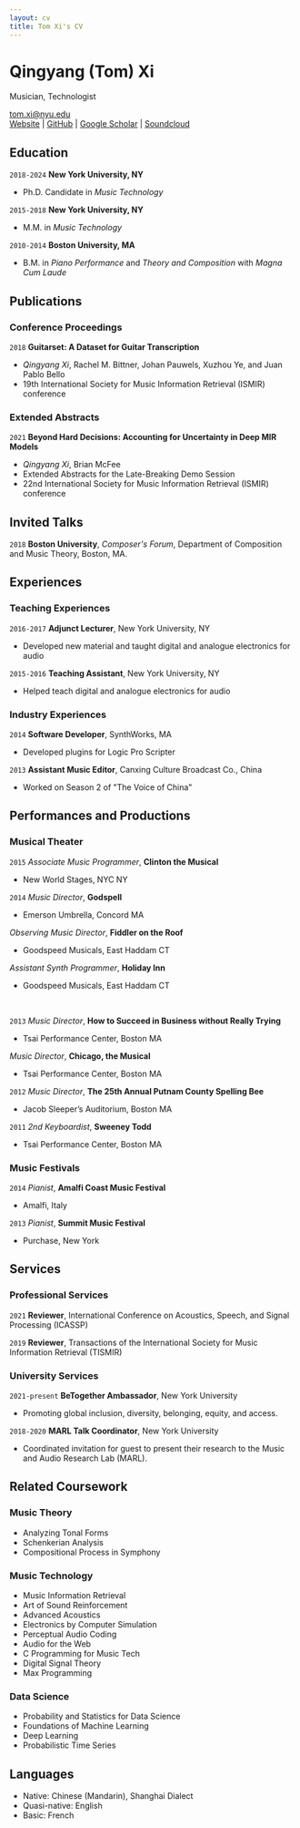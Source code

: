 ```yaml
---
layout: cv
title: Tom Xi's CV
---
```

# Qingyang (Tom) Xi
Musician, Technologist

<div id="webaddress">
    <a href="tom.xi@nyu.edu">tom.xi@nyu.edu</a><br/>
    <a href="https://tomxi.weebly.com/">Website</a> |
    <a href="https://github.com/tomxi/">GitHub</a> |
    <a href="https://scholar.google.com/citations?hl=en&user=uWxe6-AAAAAJ">Google Scholar</a> |
    <a href="https://soundcloud.com/tom-xi">Soundcloud</a>
</div>

## Education
`2018-2024`
__New York University, NY__
- Ph.D. Candidate in *Music Technology*

`2015-2018`
__New York University, NY__
- M.M. in *Music Technology*

`2010-2014`
__Boston University, MA__
- B.M. in *Piano Performance* and *Theory and Composition* with *Magna Cum Laude*

## Publications
### Conference Proceedings
`2018`
​__Guitarset: A Dataset for Guitar Transcription__
- _Qingyang Xi_, Rachel M. Bittner, Johan Pauwels, Xuzhou Ye, and Juan Pablo Bello
- 19th International Society for Music Information Retrieval (ISMIR) conference

### Extended Abstracts
`2021`
__Beyond Hard Decisions: Accounting for Uncertainty in Deep MIR Models​__
- _Qingyang Xi_, Brian McFee
- Extended Abstracts for the Late-Breaking Demo Session
- 22nd International Society for Music Information Retrieval (ISMIR) conference

## Invited Talks
`2018`
__Boston University__, *Composer's Forum*, Department of Composition and Music Theory, Boston, MA.

## Experiences
### Teaching Experiences
`2016-2017`
__Adjunct Lecturer__, New York University, NY
- Developed new material and taught digital and analogue electronics for audio

`2015-2016`
__Teaching Assistant__, New York University, NY
- Helped teach digital and analogue electronics for audio

### Industry Experiences
`2014`
__Software Developer__, SynthWorks, MA
- Developed plugins for Logic Pro Scripter

`2013`
__Assistant Music Editor__, Canxing Culture Broadcast Co., China
- Worked on Season 2 of "The Voice of China"

## Performances and Productions
### Musical Theater
`2015`
*Associate Music Programmer*, __Clinton the Musical__
- New World Stages, NYC NY

`2014`
*Music Director*, __Godspell__ 
- Emerson Umbrella, Concord MA

*Observing Music Director*, __Fiddler on the Roof__
- Goodspeed Musicals, East Haddam CT

*Assistant Synth Programmer*, __Holiday Inn__
- Goodspeed Musicals, East Haddam CT
<br/>

`2013`
*Music Director*, __How to Succeed in Business without Really Trying__
- Tsai Performance Center, Boston MA

*Music Director*, __Chicago, the Musical__
- Tsai Performance Center, Boston MA

`2012`
*Music Director*, __The 25th Annual Putnam County Spelling Bee__
- Jacob Sleeper’s Auditorium, Boston MA

`2011`
*2nd Keyboardist*, __Sweeney Todd__
- Tsai Performance Center, Boston MA

<!-- __Music Director__, [Title of Show] 
- Conference Auditorium at BU, Boston

__Assistant Music Director/Keyboardist__, The Last Five Years 
- Student Theatre at BU, Boston -->

### Music Festivals
`2014`
*Pianist*, __Amalfi Coast Music Festival__
- Amalfi, Italy

`2013`
*Pianist*, __Summit Music Festival__
- Purchase, New York

## Services
### Professional Services
`2021`
__Reviewer__, International Conference on Acoustics, Speech, and Signal Processing (ICASSP)

`2019`
__Reviewer__, Transactions of the International Society for Music Information Retrieval (TISMIR)

### University Services
`2021-present`
__BeTogether Ambassador__, New York University
- Promoting global inclusion, diversity, belonging, equity, and access.

`2018-2020`
__MARL Talk Coordinator__, New York University
- Coordinated invitation for guest to present their research to the Music and Audio Research Lab (MARL).

## Related Coursework
### Music Theory
- Analyzing Tonal Forms
- Schenkerian Analysis
- Compositional Process in Symphony

### Music Technology
- Music Information Retrieval
- Art of Sound Reinforcement
- Advanced Acoustics
- Electronics by Computer Simulation
- Perceptual Audio Coding
- Audio for the Web
- C Programming for Music Tech
- Digital Signal Theory
- Max Programming

### Data Science
- Probability and Statistics for Data Science
- Foundations of Machine Learning 
- Deep Learning
- Probabilistic Time Series

## Languages
- Native: Chinese (Mandarin), Shanghai Dialect
- Quasi-native: English
- Basic: French
